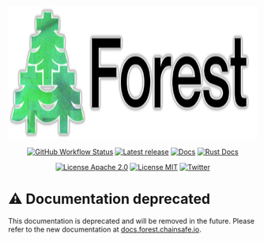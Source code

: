 <p align="center">
    <img height="269" src="./img/forest_logo.png">
</p>

<p align="center">
    <a href="https://github.com/ChainSafe/forest/actions"><img alt="GitHub Workflow Status" src="https://img.shields.io/github/actions/workflow/status/ChainSafe/forest/forest.yml?style=for-the-badge"></a>
    <a href="https://github.com/ChainSafe/forest/releases/latest"><img alt="Latest release" src="https://img.shields.io/github/v/release/ChainSafe/forest?style=for-the-badge"></a>
    <a href="https://docs.forest.chainsafe.io"><img alt="Docs" src="https://img.shields.io/badge/doc-user_guide-green?style=for-the-badge"></a>
    <a href="https://docs.forest.chainsafe.io/rustdoc/"><img alt="Rust Docs" src="https://img.shields.io/badge/doc-rust_docs-green?style=for-the-badge"></a>
</p>
 <p align="center">
    <a href="https://github.com/ChainSafe/forest/blob/main/LICENSE-APACHE"><img alt="License Apache 2.0" src="https://img.shields.io/badge/License-Apache%202.0-blue.svg?style=for-the-badge"></a>
    <a href="https://github.com/ChainSafe/forest/blob/main/LICENSE-MIT"><img alt="License MIT" src="https://img.shields.io/badge/License-MIT-yellow.svg?style=for-the-badge"></a>
    <a href="https://x.com/ChainSafeth"><img alt="Twitter" src="https://img.shields.io/x/follow/chainsafeth?style=for-the-badge&color=1DA1F2"></a>
</p>

# ⚠️ Documentation deprecated

This documentation is deprecated and will be removed in the future. Please refer
to the new documentation at
[docs.forest.chainsafe.io](https://docs.forest.chainsafe.io).
